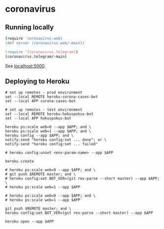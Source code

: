 
# coronavirus

## Running locally

```sh
(require 'coronavirus.web)
(def server (coronavirus.web/-main))

(require '[coronavirus.telegram])
(coronavirus.telegram/-main)
```

See [localhost:5000](http://localhost:5000/).

## Deploying to Heroku

```fish
# set up remotes - prod environment
set --local REMOTE heroku-corona-cases-bot
set --local APP corona-cases-bot
```

```fish
# set up remotes - test environment
set --local REMOTE heroku-hokuspokus-bot
set --local APP hokuspokus-bot
```

```fish
heroku ps:scale web=0 --app $APP; and \
heroku ps:scale web=1 --app $APP; and \
heroku config --app $APP; and \
notify-send "heroku config:set ... done"; or \
notify-send "heroku config:set ... failed"
```
```fish
# heroku config:unset <env-param-name> --app $APP
```

```fish
heroku create

# heroku ps:scale web=0 --app $APP; and \
# git push $REMOTE master; and \
# heroku config:set BOT_VER=(git rev-parse --short master) --app $APP; \
# heroku ps:scale web=1 --app $APP

# heroku ps:scale web=0 --app $APP; and \
# heroku ps:scale web=1 --app $APP

git push $REMOTE master; and \
heroku config:set BOT_VER=(git rev-parse --short master) --app $APP

heroku open --app $APP
```
